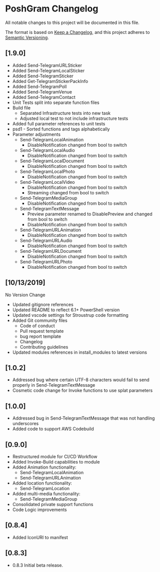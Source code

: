 # PoshGram Changelog

All notable changes to this project will be documented in this file.

The format is based on [Keep a Changelog](https://keepachangelog.com/en/1.0.0/),
and this project adheres to [Semantic Versioning](https://semver.org/spec/v2.0.0.html).

## [1.9.0]

- Added Send-TelegramURLSticker
- Added Send-TelegramLocalSticker
- Added Send-TelegramSticker
- Added Get-TelegramStickerPackInfo
- Added Send-TelegramPoll
- Added Send-TelegramVenue
- Added Send-TelegramContact
- Unit Tests split into separate function files
- Build file
  - Separated Infrastructure tests into new task
  - Adjusted local test to not include infrastructure tests
- Added full parameter references to unit tests
- psd1 - Sorted functions and tags alphabetically
- Parameter adjustments
  - Send-TelegramLocalAnimation
    - DisableNotification changed from bool to switch
  - Send-TelegramLocalAudio
    - DisableNotification changed from bool to switch
  - Send-TelegramLocalDocument
    - DisableNotification changed from bool to switch
  - Send-TelegramLocalPhoto
    - DisableNotification changed from bool to switch
  - Send-TelegramLocalVideo
    - DisableNotification changed from bool to switch
    - Streaming changed from bool to switch
  - Send-TelegramMediaGroup
    - DisableNotification changed from bool to switch
  - Send-TelegramTextMessage
    - Preview parameter renamed to DisablePreview and changed from bool to switch
    - DisableNotification changed from bool to switch
  - Send-TelegramURLAnimation
    - DisableNotification changed from bool to switch
  - Send-TelegramURLAudio
    - DisableNotification changed from bool to switch
  - Send-TelegramURLDocument
    - DisableNotification changed from bool to switch
  - Send-TelegramURLPhoto
    - DisableNotification changed from bool to switch


## [10/13/2019]

No Version Change

- Updated gitignore references
- Updated README to reflect 6.1+ PowerShell version
- Updated vscode settings for Stroustrup code formatting
- Added Git community files
  - Code of conduct
  - Pull request template
  - bug report template
  - Changelog
  - Contributing guidelines
- Updated modules references in install_modules to latest versions


## [1.0.2]

- Addressed bug where certain UTF-8 characters would fail to send properly in Send-TelegramTextMessage
- Cosmetic code change for Invoke functions to use splat parameters

## [1.0.0]

- Addressed bug in Send-TelegramTextMessage that was not handling underscores
- Added code to support AWS Codebuild

## [0.9.0]

- Restructured module for CI/CD Workflow
- Added Invoke-Build capabilities to module
- Added Animation functionality:
  - Send-TelegramLocalAnimation
  - Send-TelegramURLAnimation
- Added location functionality:
  - Send-TelegramLocation
- Added multi-media functionality:
  - Send-TelegramMediaGroup
- Consolidated private support functions
- Code Logic improvements

## [0.8.4]

- Added IconURI to manifest

## [0.8.3]

- 0.8.3 Initial beta release.